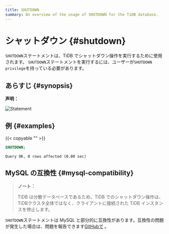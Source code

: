 ```yaml
---
title: SHUTDOWN
summary: An overview of the usage of SHUTDOWN for the TiDB database.
---
```


# シャットダウン {#shutdown}

`SHUTDOWN`ステートメントは、TiDB でシャットダウン操作を実行するために使用されます。 `SHUTDOWN`ステートメントを実行するには、ユーザーが`SHUTDOWN privilege`を持っている必要があります。

## あらすじ {#synopsis}

**声明：**

![Statement](/media/sqlgram/ShutdownStmt.png)

## 例 {#examples}

{{< copyable "" >}}

```sql
SHUTDOWN;
```

```
Query OK, 0 rows affected (0.00 sec)
```

## MySQL の互換性 {#mysql-compatibility}

> **ノート：**
>
> TiDB は分散データベースであるため、TiDB でのシャットダウン操作は、TiDBクラスタ全体ではなく、クライアントに接続された TiDB インスタンスを停止します。

`SHUTDOWN`ステートメントは MySQL と部分的に互換性があります。互換性の問題が発生した場合は、問題を報告できます[GitHubで](https://github.com/pingcap/tidb/issues/new/choose) 。
